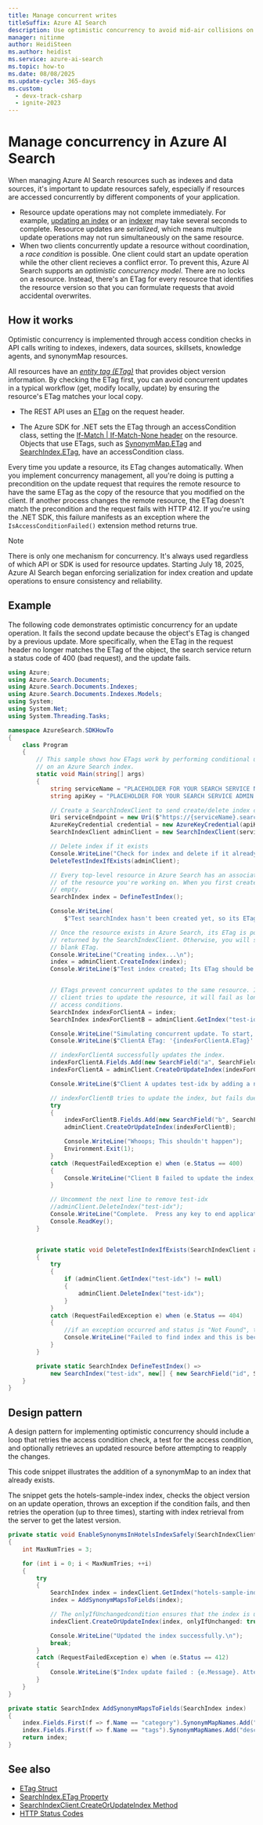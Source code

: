 ```yaml
---
title: Manage concurrent writes
titleSuffix: Azure AI Search
description: Use optimistic concurrency to avoid mid-air collisions on updates or deletes to Azure AI Search indexes, indexers, data sources.
manager: nitinme
author: HeidiSteen
ms.author: heidist
ms.service: azure-ai-search
ms.topic: how-to
ms.date: 08/08/2025
ms.update-cycle: 365-days
ms.custom:
  - devx-track-csharp
  - ignite-2023
---
```


# Manage concurrency in Azure AI Search

When managing Azure AI Search resources such as indexes and data sources, it's important to update resources safely, especially if resources are accessed concurrently by different components of your application.

* Resource update operations may not complete immediately. For example, [updating an index](search-howto-reindex#update-an-index-schema.md) or an [indexer](search-how-to-create-indexers.md) may take several seconds to complete. Resource updates are *serialized*, which means multiple update operations may not run simultaneously on the same resource.
* When two clients concurrently update a resource without coordination, a *race condition* is possible. One client could start an update operation while the other client recieves a conflict error. To prevent this, Azure AI Search supports an *optimistic concurrency model*. There are no locks on a resource. Instead, there's an ETag for every resource that identifies the resource version so that you can formulate requests that avoid accidental overwrites.



## How it works

Optimistic concurrency is implemented through access condition checks in API calls writing to indexes, indexers, data sources, skillsets, knowledge agents, and synonymMap resources.

All resources have an [*entity tag (ETag)*](https://en.wikipedia.org/wiki/HTTP_ETag) that provides object version information. By checking the ETag first, you can avoid concurrent updates in a typical workflow (get, modify locally, update) by ensuring the resource's ETag matches your local copy.

+ The REST API uses an [ETag](/rest/api/searchservice/common-http-request-and-response-headers-used-in-azure-search) on the request header.

+ The Azure SDK for .NET sets the ETag through an accessCondition class, setting the [If-Match | If-Match-None header](/rest/api/searchservice/common-http-request-and-response-headers-used-in-azure-search) on the resource. Objects that use ETags, such as [SynonymMap.ETag](/dotnet/api/azure.search.documents.indexes.models.synonymmap.etag) and [SearchIndex.ETag](/dotnet/api/azure.search.documents.indexes.models.searchindex.etag), have an accessCondition class.

Every time you update a resource, its ETag changes automatically. When you implement concurrency management, all you're doing is putting a precondition on the update request that requires the remote resource to have the same ETag as the copy of the resource that you modified on the client. If another process changes the remote resource, the ETag doesn't match the precondition and the request fails with HTTP 412. If you're using the .NET SDK, this failure manifests as an exception where the `IsAccessConditionFailed()` extension method returns true.

> [!Note]
> There is only one mechanism for concurrency. It's always used regardless of which API or SDK is used for resource updates.
> Starting July 18, 2025, Azure AI Search began enforcing serialization for index creation and update operations to ensure consistency and reliability.

## Example

The following code demonstrates optimistic concurrency for an update operation. It fails the second update because the object's ETag is changed by a previous update. More specifically, when the ETag in the request header no longer matches the ETag of the object, the search service return a status code of 400 (bad request), and the update fails.

```csharp
using Azure;
using Azure.Search.Documents;
using Azure.Search.Documents.Indexes;
using Azure.Search.Documents.Indexes.Models;
using System;
using System.Net;
using System.Threading.Tasks;

namespace AzureSearch.SDKHowTo
{
    class Program
    {
        // This sample shows how ETags work by performing conditional updates and deletes
        // on an Azure Search index.
        static void Main(string[] args)
        {
            string serviceName = "PLACEHOLDER FOR YOUR SEARCH SERVICE NAME";
            string apiKey = "PLACEHOLDER FOR YOUR SEARCH SERVICE ADMIN API KEY";

            // Create a SearchIndexClient to send create/delete index commands
            Uri serviceEndpoint = new Uri($"https://{serviceName}.search.windows.net/");
            AzureKeyCredential credential = new AzureKeyCredential(apiKey);
            SearchIndexClient adminClient = new SearchIndexClient(serviceEndpoint, credential);

            // Delete index if it exists
            Console.WriteLine("Check for index and delete if it already exists...\n");
            DeleteTestIndexIfExists(adminClient);

            // Every top-level resource in Azure Search has an associated ETag that keeps track of which version
            // of the resource you're working on. When you first create a resource such as an index, its ETag is
            // empty.
            SearchIndex index = DefineTestIndex();

            Console.WriteLine(
                $"Test searchIndex hasn't been created yet, so its ETag should be blank. ETag: '{index.ETag}'");

            // Once the resource exists in Azure Search, its ETag is populated. Make sure to use the object
            // returned by the SearchIndexClient. Otherwise, you will still have the old object with the
            // blank ETag.
            Console.WriteLine("Creating index...\n");
            index = adminClient.CreateIndex(index);
            Console.WriteLine($"Test index created; Its ETag should be populated. ETag: '{index.ETag}'");


            // ETags prevent concurrent updates to the same resource. If another
            // client tries to update the resource, it will fail as long as all clients are using the right
            // access conditions.
            SearchIndex indexForClientA = index;
            SearchIndex indexForClientB = adminClient.GetIndex("test-idx");

            Console.WriteLine("Simulating concurrent update. To start, clients A and B see the same ETag.");
            Console.WriteLine($"ClientA ETag: '{indexForClientA.ETag}' ClientB ETag: '{indexForClientB.ETag}'");

            // indexForClientA successfully updates the index.
            indexForClientA.Fields.Add(new SearchField("a", SearchFieldDataType.Int32));
            indexForClientA = adminClient.CreateOrUpdateIndex(indexForClientA);

            Console.WriteLine($"Client A updates test-idx by adding a new field. The new ETag for test-idx is: '{indexForClientA.ETag}'");

            // indexForClientB tries to update the index, but fails due to the ETag check.
            try
            {
                indexForClientB.Fields.Add(new SearchField("b", SearchFieldDataType.Boolean));
                adminClient.CreateOrUpdateIndex(indexForClientB);

                Console.WriteLine("Whoops; This shouldn't happen");
                Environment.Exit(1);
            }
            catch (RequestFailedException e) when (e.Status == 400)
            {
                Console.WriteLine("Client B failed to update the index, as expected.");
            }

            // Uncomment the next line to remove test-idx
            //adminClient.DeleteIndex("test-idx");
            Console.WriteLine("Complete.  Press any key to end application...\n");
            Console.ReadKey();
        }


        private static void DeleteTestIndexIfExists(SearchIndexClient adminClient)
        {
            try
            {
                if (adminClient.GetIndex("test-idx") != null)
                {
                    adminClient.DeleteIndex("test-idx");
                }
            }
            catch (RequestFailedException e) when (e.Status == 404)
            {
                //if an exception occurred and status is "Not Found", this is working as expected
                Console.WriteLine("Failed to find index and this is because it's not there.");
            }
        }

        private static SearchIndex DefineTestIndex() =>
            new SearchIndex("test-idx", new[] { new SearchField("id", SearchFieldDataType.String) { IsKey = true } });
    }
}
```

## Design pattern

A design pattern for implementing optimistic concurrency should include a loop that retries the access condition check, a test for the access condition, and optionally retrieves an updated resource before attempting to reapply the changes.

This code snippet illustrates the addition of a synonymMap to an index that already exists.

The snippet gets the hotels-sample-index index, checks the object version on an update operation, throws an exception if the condition fails, and then retries the operation (up to three times), starting with index retrieval from the server to get the latest version.

```csharp
private static void EnableSynonymsInHotelsIndexSafely(SearchIndexClient indexClient)
{
    int MaxNumTries = 3;

    for (int i = 0; i < MaxNumTries; ++i)
    {
        try
        {
            SearchIndex index = indexClient.GetIndex("hotels-sample-index");
            index = AddSynonymMapsToFields(index);

            // The onlyIfUnchangedcondition ensures that the index is updated only if the ETags match.
            indexClient.CreateOrUpdateIndex(index, onlyIfUnchanged: true);

            Console.WriteLine("Updated the index successfully.\n");
            break;
        }
        catch (RequestFailedException e) when (e.Status == 412)
        {
            Console.WriteLine($"Index update failed : {e.Message}. Attempt({i}/{MaxNumTries}).\n");
        }
    }
}

private static SearchIndex AddSynonymMapsToFields(SearchIndex index)
{
    index.Fields.First(f => f.Name == "category").SynonymMapNames.Add("desc-synonymmap");
    index.Fields.First(f => f.Name == "tags").SynonymMapNames.Add("desc-synonymmap");
    return index;
}
```

## See also

+ [ETag Struct](/dotnet/api/azure.etag?view=azure-dotnet&preserve-view=true)
+ [SearchIndex.ETag Property](/dotnet/api/azure.search.documents.indexes.models.searchindex.etag?view=azure-dotnet&preserve-view=true)
+ [SearchIndexClient.CreateOrUpdateIndex Method](/dotnet/api/azure.search.documents.indexes.searchindexclient.createorupdateindex?view=azure-dotnet&preserve-view=true)
+ [HTTP Status Codes](/rest/api/searchservice/http-status-codes)
